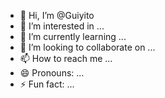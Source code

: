 - 👋 Hi, I’m @Guiyito
- 👀 I’m interested in ...
- 🌱 I’m currently learning ...
- 💞️ I’m looking to collaborate on ...
- 📫 How to reach me ...
- 😄 Pronouns: ...
- ⚡ Fun fact: ...

<!---
Guiyito/Guiyito is a ✨ special ✨ repository because its `README.md` (this file) appears on your GitHub profile.
You can click the Preview link to take a look at your changes.
--->
